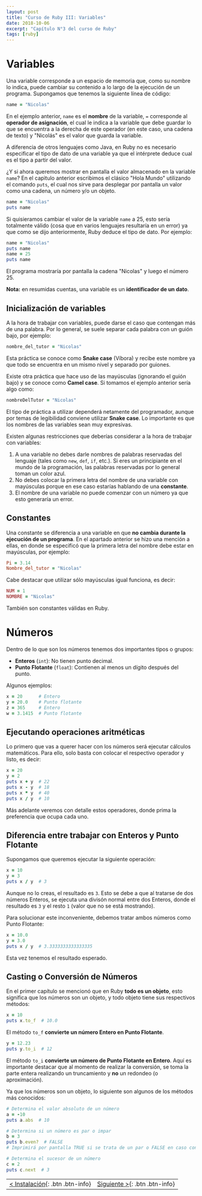 ```yaml
---
layout: post
title: "Curso de Ruby III: Variables"
date: 2018-10-06
excerpt: "Capítulo N°3 del curso de Ruby"
tags: [ruby]
---
```


# Variables

Una variable corresponde a un espacio de memoria que, como su nombre lo indica, puede cambiar su contenido a lo largo de la ejecución de un programa. Supongamos que tenemos la siguiente línea de código:

``` ruby
name = "Nicolas"
```

En el ejemplo anterior, `name` es el **nombre** de la variable, `=` corresponde al **operador de asignación**, el cual le indica a la variable que debe guardar lo que se encuentra a la derecha de este operador (en este caso, una cadena de texto) y "Nicolás" es el valor que guarda la variable.

A diferencia de otros lenguajes como Java, en Ruby no es necesario especificar el tipo de dato de una variable ya que el intérprete deduce cual es el tipo a partir del valor.

¿Y si ahora queremos mostrar en pantalla el valor almacenado en la variable `name`? En el capìtulo anterior escribimos el clásico "Hola Mundo" utilizando el comando `puts`, el cual nos sirve para desplegar por pantalla un valor como una cadena, un número y/o un objeto.

``` ruby
name = "Nicolas"
puts name
```

Si quisieramos cambiar el valor de la variable `name` a 25, esto sería totalmente válido (cosa que en varios lenguajes resultaría en un error) ya que como se dijo anteriormente, Ruby deduce el tipo de dato. Por ejemplo:

``` ruby
name = "Nicolas"
puts name
name = 25
puts name
```

El programa mostraría por pantalla la cadena "Nicolas" y luego el número 25.

**Nota:** en resumidas cuentas, una variable es un **identificador de un dato**.

## Inicialización de variables

A la hora de trabajar con variables, puede darse el caso que contengan más de una palabra. Por lo general, se suele separar cada palabra con un guión bajo, por ejemplo:

``` ruby
nombre_del_tutor = "Nicolas"
```

Esta práctica se conoce como **Snake case** (Víbora) y recibe este nombre ya que todo se encuentra en un mismo nivel y separado por guiones.

Existe otra práctica que hace uso de las mayúsculas (ignorando el guión bajo) y se conoce como **Camel case**. Si tomamos el ejemplo anterior sería algo como:

``` ruby
nombreDelTutor = "Nicolas"
```

El tipo de práctica a utilizar dependerá netamente del programador, aunque por temas de legibilidad conviene utilizar **Snake case**. Lo importante es que los nombres de las variables sean muy expresivas.

Existen algunas restricciones que deberías considerar a la hora de trabajar con variables:

1. A una variable no debes darle nombres de palabras reservadas del lenguaje (tales como `new`, `def`, `if`, etc.). Si eres un principiante en el mundo de la programación, las palabras reservadas por lo general toman un color azul.
2. No debes colocar la primera letra del nombre de una variable con mayúsculas porque en ese caso estarías hablando de una **constante**.
3. El nombre de una variable no puede comenzar con un número ya que esto generaría un error.

## Constantes

Una constante se diferencia a una variable en que **no cambia durante la ejecución de un programa**. En el apartado anterior se hizo una mención a ellas, en donde se especificó que la primera letra del nombre debe estar en mayúsculas, por ejemplo:

``` ruby
Pi = 3.14
Nombre_del_tutor = "Nicolas"
```

Cabe destacar que utilizar sólo mayúsculas igual funciona, es decir:

``` ruby
NUM = 1
NOMBRE = "Nicolas"
```

También son constantes válidas en Ruby.

# Números

Dentro de lo que son los números tenemos dos importantes tipos o grupos: 

* **Enteros** (`int`): No tienen punto decimal.
* **Punto Flotante** (`float`): Contienen al menos un dígito después del punto.

Algunos ejemplos:

``` ruby
x = 20      # Entero
y = 20.0    # Punto flotante
z = 365     # Entero
w = 3.1415  # Punto flotante
```

## Ejecutando operaciones aritméticas

Lo primero que vas a querer hacer con los números será ejecutar cálculos matemáticos. Para ello, solo basta con colocar el respectivo operador y listo, es decir:

``` ruby
x = 20
y = 2
puts x + y  # 22
puts x - y  # 18
puts x * y  # 40
puts x / y  # 10
```

Más adelante veremos con detalle estos operadores, donde prima la preferencia que ocupa cada uno.

## Diferencia entre trabajar con Enteros y Punto Flotante

Supongamos que queremos ejecutar la siguiente operación:

``` ruby
x = 10
y = 3
puts x / y  # 3
```

Aunque no lo creas, el resultado es `3`. Esto se debe a que al tratarse de dos números Enteros, se ejecuta una divisón normal entre dos Enteros, donde el resultado es `3` y el resto `1` (valor que no se está mostrando).

Para solucionar este inconveniente, debemos tratar ambos números como Punto Flotante:

``` ruby
x = 10.0
y = 3.0
puts x / y  # 3.3333333333333335
```

Esta vez tenemos el resultado esperado.

## Casting o Conversión de Números

En el primer capítulo se mencionó que en Ruby **todo es un objeto**, esto significa que los números son un objeto, y todo objeto tiene sus respectivos métodos:

``` ruby
x = 10
puts x.to_f  # 10.0
```

El método `to_f` **convierte un número Entero en Punto Flotante**.

``` ruby
y = 12.23
puts y.to_i  # 12
```

El método `to_i` **convierte un número de Punto Flotante en Entero**. Aquí es importante destacar que al momento de realizar la conversión, se toma la parte entera realizando un truncamiento y **no** un redondeo (o aproximación).

Ya que los números son un objeto, lo siguiente son algunos de los métodos más conocidos:

``` ruby
# Determina el valor absoluto de un número
a = -10
puts a.abs  # 10

# Determina si un número es par o impar
b = 3
puts b.even?  # FALSE
# Imprimirá por pantalla TRUE si se trata de un par o FALSE en caso contrario

# Determina el sucesor de un número
c = 2
puts c.next  # 3
```

|     |     |
|:----|----:|
| [< Instalación](https://nisoto.github.io/curso-ruby-ii-instalacion/){: .btn .btn-info} | [Siguiente >](https://nisoto.github.io/blog/){: .btn .btn-info} |
